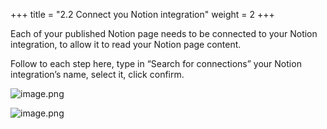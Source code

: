 +++
title = "2.2 Connect you Notion integration"
weight = 2
+++


Each of your published Notion page needs to be connected to your Notion integration, to allow it to read your Notion page content.


Follow to each step here, type in “Search for connections” your Notion integration’s name, select it, click confirm.


![image.png](/images/002-ii-level-1-notion-to-md/002-2-setup-notion-page/9-288883-image.png)


![image.png](/images/002-ii-level-1-notion-to-md/002-2-setup-notion-page/9-300912-image.png)


